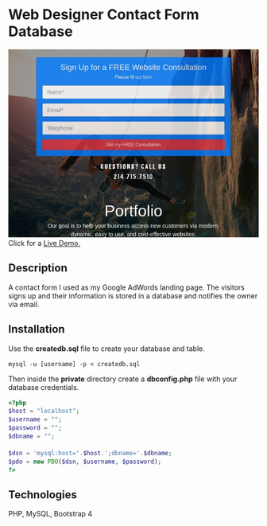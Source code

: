 # Web Designer Contact Form Database
![Web Designer Contact Form](img/web-designer-contact-form-demo-img.jpg)
Click for a [Live Demo.](http://apps.javierlona.com/contact-form-connected-to-database)

## Description
A contact form I used as my Google AdWords landing page. The visitors signs up and their information is stored in a database and notifies the owner via email.

## Installation
Use the **createdb.sql** file to create your database and table.

```
mysql -u [username] -p < createdb.sql
```
Then inside the **private** directory create a **dbconfig.php** file with your database credentials.

```php
<?php
$host = "localhost";
$username = "";
$password = "";
$dbname = "";

$dsn = 'mysql:host='.$host.';dbname='.$dbname;
$pdo = new PDO($dsn, $username, $password);
?>
```

## Technologies
PHP, MySQL, Bootstrap 4

